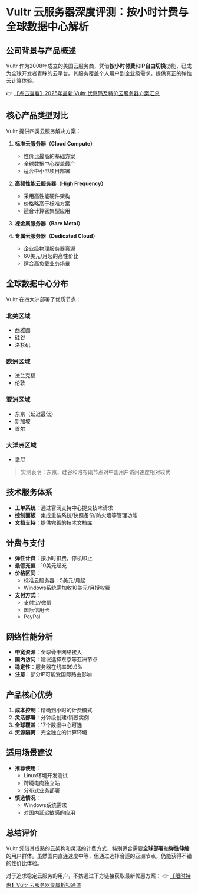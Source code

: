 # Vultr 云服务器深度评测：按小时计费与全球数据中心解析

## 公司背景与产品概述
Vultr 作为2008年成立的美国云服务商，凭借**按小时付费**和**IP自由切换**功能，已成为全球开发者青睐的云平台。其服务覆盖个人用户到企业级需求，提供真正的弹性云计算体验。

👉 [【点击查看】2025年最新 Vultr 优惠码及特价云服务器方案汇总](https://bit.ly/VuLtr)

## 核心产品类型对比
Vultr 提供四类云服务解决方案：

1. **标准云服务器（Cloud Compute）**
   - 性价比最高的基础方案
   - 全球数据中心覆盖最广
   - 适合中小型项目部署

2. **高频性能云服务器（High Frequency）**
   - 采用高性能硬件架构
   - 价格略高于标准方案
   - 适合计算密集型应用

3. **裸金属服务器（Bare Metal）**
4. **专属云服务器（Dedicated Cloud）**
   - 企业级物理服务器资源
   - 60美元/月起的高性价比
   - 适合高负载业务场景

## 全球数据中心分布
Vultr 在四大洲部署了优质节点：

### 北美区域
- 西雅图
- 硅谷
- 洛杉矶

### 欧洲区域
- 法兰克福
- 伦敦

### 亚洲区域
- 东京（延迟最低）
- 新加坡
- 首尔

### 大洋洲区域
- 悉尼

> 实测表明：东京、硅谷和洛杉矶节点对中国用户访问速度相对较优

## 技术服务体系
- **工单系统**：通过官网支持中心提交技术请求
- **控制面板**：集成重装系统/快照备份/防火墙等管理功能
- **文档支持**：提供完善的技术文档库

## 计费与支付
- **弹性计费**：按小时扣费，停机即止
- **最低充值**：10美元起充
- **价格区间**：
  - 标准云服务器：5美元/月起
  - Windows系统需加收10美元/月授权费
- **支付方式**：
  - 支付宝/微信
  - 国际信用卡
  - PayPal

## 网络性能分析
- **带宽资源**：全球骨干网络接入
- **国内访问**：建议选择东京等亚洲节点
- **稳定性**：服务器在线率99.9%
- **注意**：部分IP可能受国际路由影响

## 产品核心优势
1. **成本控制**：精确到小时的计费模式
2. **灵活部署**：分钟级创建/销毁实例
3. **全球覆盖**：17个数据中心可选
4. **资源隔离**：完全独立的计算环境

## 适用场景建议
- **推荐使用**：
  - Linux环境开发测试
  - 跨境电商独立站
  - 分布式业务部署
- **慎选情况**：
  - Windows系统需求
  - 对国内延迟敏感的应用

## 总结评价
Vultr 凭借其成熟的云架构和灵活的计费方式，特别适合需要**全球部署**和**弹性伸缩**的用户群体。虽然国内直连速度中等，但通过选择合适的亚洲节点，仍能获得不错的性价比体验。

对于追求稳定云服务的用户，不妨通过下方链接获取最新优惠方案：
👉 [【限时特惠】Vultr 云服务器专属折扣通道](https://bit.ly/VuLtr)